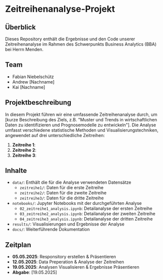 # Zeitreihenanalyse-Projekt

## Überblick
Dieses Repository enthält die Ergebnisse und den Code unserer Zeitreihenanalyse im Rahmen des Schwerpunkts Business Analytics (BBA) bei Herrn Menden.

## Team
- Fabian Niebelschütz
- Andrew [Nachname]
- Kai [Nachname]

## Projektbeschreibung
In diesem Projekt führen wir eine umfassende Zeitreihenanalyse durch, um [kurze Beschreibung des Ziels, z.B. "Muster und Trends in wirtschaftlichen Daten zu identifizieren und Prognosemodelle zu entwickeln"]. Die Analyse umfasst verschiedene statistische Methoden und Visualisierungstechniken, angewendet auf drei unterschiedliche Zeitreihen:

1. **Zeitreihe 1**:
2. **Zeitreihe 2**:
3. **Zeitreihe 3**:

## Inhalte
- `data/`: Enthält die für die Analyse verwendeten Datensätze
  - `zeitreihe1/`: Daten für die erste Zeitreihe
  - `zeitreihe2/`: Daten für die zweite Zeitreihe
  - `zeitreihe3/`: Daten für die dritte Zeitreihe
- `notebooks/`: Jupyter Notebooks mit der durchgeführten Analyse
  - `02_zeitreihe1_analysis.ipynb`: Detailanalyse der ersten Zeitreihe
  - `03_zeitreihe2_analysis.ipynb`: Detailanalyse der zweiten Zeitreihe
  - `04_zeitreihe3_analysis.ipynb`: Detailanalyse der dritten Zeitreihe
- `results/`: Visualisierungen und Ergebnisse der Analyse
- `docs/`: Weiterführende Dokumentation

## Zeitplan
- **05.05.2025**: Responsitory erstellen & Präsentieren
- **12.05.2025**: Data Preperation & Analyse der Zeitreihen
- **19.05.2025**: Analysen Visualisieren & Ergebnisse Präsentieren
- **Abgabe**: [19.05.2025]
